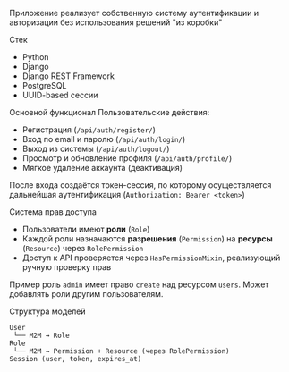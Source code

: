 Приложение реализует собственную систему аутентификации и авторизации без использования решений "из коробки"

Стек
- Python 
- Django 
- Django REST Framework
- PostgreSQL
- UUID-based сессии

Основной функционал
Пользовательские действия:

- Регистрация (`/api/auth/register/`)
- Вход по email и паролю (`/api/auth/login/`)
- Выход из системы (`/api/auth/logout/`)
- Просмотр и обновление профиля (`/api/auth/profile/`)
- Мягкое удаление аккаунта (деактивация)

После входа создаётся токен-сессия, по которому осуществляется дальнейшая аутентификация (`Authorization: Bearer <token>`)

Система прав доступа

- Пользователи имеют **роли** (`Role`)
- Каждой роли назначаются **разрешения** (`Permission`) на **ресурсы** (`Resource`) через `RolePermission`
- Доступ к API проверяется через `HasPermissionMixin`, реализующий ручную проверку прав

Пример 
роль `admin` имеет право `create` над ресурсом `users`. Может добавлять роли другим пользователям.

 Структура моделей

```
User
 └── M2M → Role
Role
 └── M2M → Permission + Resource (через RolePermission)
Session (user, token, expires_at)
```


